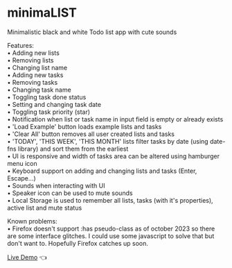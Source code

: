 # minimaLIST

Minimalistic black and white Todo list app with cute sounds

Features:<br>
• Adding new lists<br>
• Removing lists<br>
• Changing list name<br>
• Adding new tasks<br>
• Removing tasks<br>
• Changing task name<br>
• Toggling task done status<br>
• Setting and changing task date<br>
• Toggling task priority (star)<br>
• Notification when list or task name in input field is empty or already exists<br>
• 'Load Example' button loads example lists and tasks<br>
• 'Clear All' button removes all user created lists and tasks<br>
• 'TODAY', 'THIS WEEK', 'THIS MONTH' lists filter tasks by date (using date-fns library) and sort them from the earliest<br>
• UI is responsive and width of tasks area can be altered using hamburger menu icon<br>
• Keyboard support on adding and changing lists and tasks (Enter, Escape...)<br>
• Sounds when interacting with UI<br>
• Speaker icon can be used to mute sounds<br>
• Local Storage is used to remember all lists, tasks (with it's properties), active list and mute status

Known problems:<br>
• Firefox doesn't support :has pseudo-class as of october 2023 so there are some interface glitches. I could use some javascript to solve that but don't want to. Hopefully Firefox catches up soon.

[Live Demo](https://mariuszciaston.github.io/minimaLIST/) :point_left:
